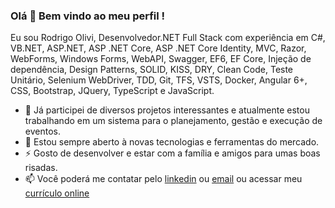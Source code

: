 <!-- ### Hi there 👋


**rodrigojolivi/rodrigojolivi** is a ✨ _special_ ✨ repository because its `README.md` (this file) appears on your GitHub profile.

Here are some ideas to get you started:

- 🔭 I’m currently working on ...
- 🌱 I’m currently learning ...
- 👯 I’m looking to collaborate on ...
- 🤔 I’m looking for help with ...
- 💬 Ask me about ...
- 📫 How to reach me: ...
- 😄 Pronouns: ...
- ⚡ Fun fact: ...
-->

### Olá 👋 Bem vindo ao meu perfil !

Eu sou Rodrigo Olivi, Desenvolvedor.NET Full Stack com experiência em C#, VB.NET, ASP.NET, ASP .NET Core, ASP .NET Core Identity, MVC, Razor, WebForms, Windows Forms, WebAPI, Swagger, EF6, EF Core, Injeção de dependência, Design Patterns, SOLID, KISS, DRY, Clean Code, Teste Unitário, Selenium WebDriver, TDD,  Git, TFS, VSTS, Docker, Angular 6+, CSS, Bootstrap, JQuery, TypeScript e JavaScript. 

- 🔭 Já participei de diversos projetos interessantes e atualmente estou trabalhando em um sistema para o planejamento, gestão e execução de eventos.
- 🌱 Estou sempre aberto à novas tecnologias e ferramentas do mercado.
- ⚡ Gosto de desenvolver e estar com a família e amigos para umas boas risadas.
- 📫 Você poderá me contatar pelo [linkedin](https://www.linkedin.com/in/rodrigojolivi/) ou [email](mailto:rodrigojolivi@gmail.com) ou acessar meu [currículo online](https://resume.io/r/ebLeNhaKq) 


<!--
**rodrigojolivi/rodrigojolivi** is a ✨ _special_ ✨ repository because its `README.md` (this file) appears on your GitHub profile.

Here are some ideas to get you started:

- 🔭 I’m currently working on ...
- 🌱 I’m currently learning ...
- 👯 I’m looking to collaborate on ...
- 🤔 I’m looking for help with ...
- 💬 Ask me about ...
- 📫 How to reach me: ...
- 😄 Pronouns: ...
- ⚡ Fun fact: ...
-->
